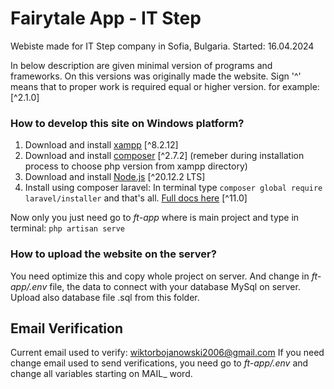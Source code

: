 # Fairytale App - IT Step
Webiste made for IT Step company in Sofia, Bulgaria. 
Started: 16.04.2024

In below description are given minimal version of programs and frameworks. On this versions was originally made the website. Sign '^' means that to proper work is required equal or higher version. for example: [^2.1.0]

### How to develop this site on Windows platform?
1. Download and install [xampp](https://www.apachefriends.org/) [^8.2.12]
2. Download and install [composer](https://getcomposer.org/download/) [^2.7.2] (remeber during installation process to choose php version from xampp directory)
3. Download and install [Node.js](https://nodejs.org/en/download) [^20.12.2 LTS]
4. Install using composer laravel: In terminal type `composer global require laravel/installer` and that's all. [Full docs here](https://laravel.com/docs/11.x#creating-a-laravel-project) [^11.0]

Now only you just need go to *ft-app* where is main project and type in terminal: `php artisan serve`

### How to upload the website on the server?

You need optimize this and copy whole project on server. And change in *ft-app/.env* file, the data to connect with your database MySql on server. Upload also database file .sql from this folder.

## Email Verification

Current email used to verify: wiktorbojanowski2006@gmail.com
If you need change email used to send verifications, you need go to *ft-app/.env* and change all variables starting on MAIL_ word.